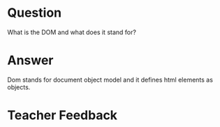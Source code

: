 # Question
What is the DOM and what does it stand for?

# Answer
Dom stands for document object model and it defines html elements as objects.

# Teacher Feedback